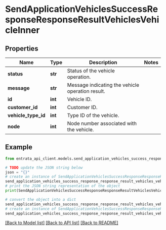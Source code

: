 # SendApplicationVehiclesSuccessResponseResponseResultVehiclesVehicleInner


## Properties

Name | Type | Description | Notes
------------ | ------------- | ------------- | -------------
**status** | **str** | Status of the vehicle operation. | 
**message** | **str** | Message indicating the vehicle operation result. | 
**id** | **int** | Vehicle ID. | 
**customer_id** | **int** | Customer ID. | 
**vehicle_type_id** | **int** | Type ID of the vehicle. | 
**node** | **int** | Node number associated with the vehicle. | 

## Example

```python
from entrata_api_client.models.send_application_vehicles_success_response_response_result_vehicles_vehicle_inner import SendApplicationVehiclesSuccessResponseResponseResultVehiclesVehicleInner

# TODO update the JSON string below
json = "{}"
# create an instance of SendApplicationVehiclesSuccessResponseResponseResultVehiclesVehicleInner from a JSON string
send_application_vehicles_success_response_response_result_vehicles_vehicle_inner_instance = SendApplicationVehiclesSuccessResponseResponseResultVehiclesVehicleInner.from_json(json)
# print the JSON string representation of the object
print(SendApplicationVehiclesSuccessResponseResponseResultVehiclesVehicleInner.to_json())

# convert the object into a dict
send_application_vehicles_success_response_response_result_vehicles_vehicle_inner_dict = send_application_vehicles_success_response_response_result_vehicles_vehicle_inner_instance.to_dict()
# create an instance of SendApplicationVehiclesSuccessResponseResponseResultVehiclesVehicleInner from a dict
send_application_vehicles_success_response_response_result_vehicles_vehicle_inner_from_dict = SendApplicationVehiclesSuccessResponseResponseResultVehiclesVehicleInner.from_dict(send_application_vehicles_success_response_response_result_vehicles_vehicle_inner_dict)
```
[[Back to Model list]](../README.md#documentation-for-models) [[Back to API list]](../README.md#documentation-for-api-endpoints) [[Back to README]](../README.md)


